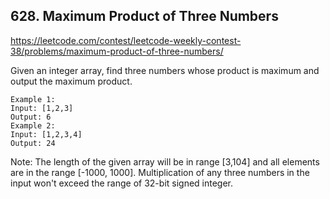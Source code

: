 ## 628. Maximum Product of Three Numbers

https://leetcode.com/contest/leetcode-weekly-contest-38/problems/maximum-product-of-three-numbers/

Given an integer array, find three numbers whose product is maximum and output the maximum product.

```
Example 1:
Input: [1,2,3]
Output: 6
Example 2:
Input: [1,2,3,4]
Output: 24
```

Note:
The length of the given array will be in range [3,104] and all elements are in the range [-1000, 1000].
Multiplication of any three numbers in the input won't exceed the range of 32-bit signed integer.
